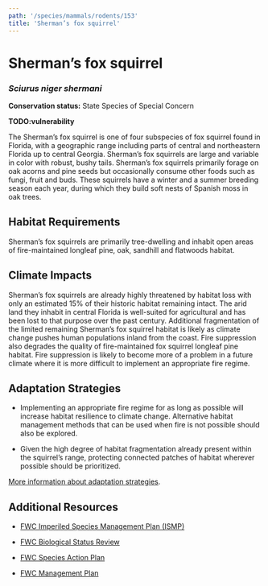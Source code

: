 ```yaml
---
path: '/species/mammals/rodents/153'
title: 'Sherman’s fox squirrel'
---
```


# Sherman’s fox squirrel
### *Sciurus niger shermani*



**Conservation status:** State Species of Special Concern

**TODO:vulnerability**

The Sherman’s fox squirrel is one of four subspecies of fox squirrel found in Florida, with a geographic range including parts of central and northeastern Florida up to central Georgia.  Sherman’s fox squirrels are large and variable in color with robust, bushy tails.   Sherman’s fox squirrels primarily forage on oak acorns and pine seeds but occasionally consume other foods such as fungi, fruit and buds.  These squirrels have a winter and a summer breeding season each year, during which they build soft nests of Spanish moss in oak trees.

    
## Habitat Requirements

Sherman’s fox squirrels are primarily tree-dwelling and inhabit open areas of fire-maintained longleaf pine, oak, sandhill and flatwoods habitat.

## Climate Impacts

Sherman’s fox squirrels are already highly threatened by habitat loss with only an estimated 15% of their historic habitat remaining intact.  The arid land they inhabit in central Florida is well-suited for agricultural and has been lost to that purpose over the past century.  Additional fragmentation of the limited remaining Sherman’s fox squirrel habitat is likely as climate change pushes human populations inland from the coast.  Fire suppression also degrades the quality of fire-maintained fox squirrel longleaf pine habitat.  Fire suppression is likely to become more of a problem in a future climate where it is more difficult to implement an appropriate fire regime.

## Adaptation Strategies

- Implementing an appropriate fire regime for as long as possible will increase habitat resilience to climate change.  Alternative habitat management methods that can be used when fire is not possible should also be explored.

- Given the high degree of habitat fragmentation already present within the squirrel’s range, protecting connected patches of habitat wherever possible should be prioritized.


[More information about adaptation strategies](/strategies).


## Additional Resources

- [FWC Imperiled Species Management Plan (ISMP)](http://myfwc.com/media/4133167/Floridas-Imperiled-Species-Management-Plan-2016-2026.pdf)

- [FWC Biological Status Review](http://myfwc.com/media/2273391/Shermans-Fox-Squirrel-BSR.pdf)

- [FWC Species Action Plan](http://myfwc.com/media/2738277/Shermans-Fox-Squirrel-Species-Action-Plan-Final.pdf)

- [FWC Management Plan](http://www.myfwc.com/media/4105895/Final-Shermans-Fox-squirrel-Species-Guidelines-2016.pdf)
